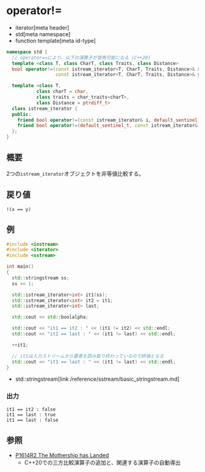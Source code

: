# operator!=
* iterator[meta header]
* std[meta namespace]
* function template[meta id-type]

```cpp
namespace std {
  // operator==により、以下の演算子が使用可能になる (C++20)
  template <class T, class CharT, class Traits, class Distance>
  bool operator!=(const istream_iterator<T, CharT, Traits, Distance>& x,
                  const istream_iterator<T, CharT, Traits, Distance>& y); // (1) C++03

  template <class T,
           class charT = char,
           class traits = char_traits<charT>,
           class Distance = ptrdiff_t>
  class istream_iterator {
  public:
    friend bool operator!=(const istream_iterator& i, default_sentinel_t); // (2) C++20
    friend bool operator!=(default_sentinel_t, const istream_iterator& i); // (3) C++20
  };
}
```

## 概要
2つの`istream_iterator`オブジェクトを非等値比較する。


## 戻り値
`!(x == y)`


## 例
```cpp example
#include <iostream>
#include <iterator>
#include <sstream>

int main()
{
  std::stringstream ss;
  ss << 1;

  std::istream_iterator<int> it1(ss);
  std::istream_iterator<int> it2 = it1;
  std::istream_iterator<int> last;

  std::cout << std::boolalpha;

  std::cout << "it1 == it2 : " << (it1 != it2) << std::endl;
  std::cout << "it1 == last : " << (it1 != last) << std::endl;

  ++it1;

  // it1は入力ストリームから要素を読み取り終わっているので終端となる
  std::cout << "it1 == last : " << (it1 != last) << std::endl;
}
```
* std::stringstream[link /reference/sstream/basic_stringstream.md]

### 出力
```
it1 == it2 : false
it1 == last : true
it1 == last : false
```

## 参照
- [P1614R2 The Mothership has Landed](https://www.open-std.org/jtc1/sc22/wg21/docs/papers/2019/p1614r2.html)
    - C++20での三方比較演算子の追加と、関連する演算子の自動導出
